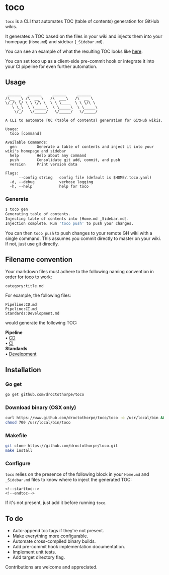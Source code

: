 # toco

`toco` is a CLI that automates TOC (table of contents) generation for GitHub
wikis. 

It generates a TOC based on the files in your wiki and injects them into your
homepage (`Home.md`) and sidebar (`_Sidebar.md`). 

You can see an example of what the resulting TOC looks like
[here](https://github.com/droctothorpe/example-wiki/wiki).

You can set toco up as a client-side pre-commit hook or integrate it into your
CI pipeline for even further automation.

## Usage
```
 ______   ______     ______     ______    
/\__  _\ /\  __ \   /\  ___\   /\  __ \   
\/_/\ \/ \ \ \/\ \  \ \ \____  \ \ \/\ \  
   \ \_\  \ \_____\  \ \_____\  \ \_____\ 
    \/_/   \/_____/   \/_____/   \/_____/ 
                                          
A CLI to automate TOC (table of contents) generation for GitHub wikis.

Usage:
  toco [command]

Available Commands:
  gen         Generate a table of contents and inject it into your wiki's homepage and sidebar
  help        Help about any command
  push        Consolidate git add, commit, and push
  version     Print version data

Flags:
      --config string   config file (default is $HOME/.toco.yaml)
  -d, --debug           verbose logging
  -h, --help            help for toco
```
### Generate
```bash
❯ toco gen    
Generating table of contents.
Injecting table of contents into [Home.md _Sidebar.md].
Injection complete. Run 'toco push' to push your changes.
```

You can then `toco push` to push changes to your remote GH wiki with a single
command. This assumes you commit directly to master on your wiki. If not, just
use git directly.

## Filename convention
Your markdown files must adhere to the following naming convention in order for
toco to work:
```
category:title.md
```
For example, the following files:
```
Pipeline:CD.md
Pipeline:CI.md
Standards:Development.md
```
would generate the following TOC:

**Pipeline**  
• [CD](./Pipeline%3ACD)  
• [CI](./Pipeline%3ACI)  
**Standards**  
• [Development](./Standards%3ADevelopment)  

## Installation

### Go get
```bash
go get github.com/droctothorpe/toco
```

### Download binary (OSX only)
```bash
curl https://www.github.com/droctothorpe/toco/toco -o /usr/local/bin && \
chmod 700 /usr/local/bin/toco
```

### Makefile
```bash
git clone https://github.com/droctothorpe/toco.git
make install
```

### Configure
`toco` relies on the presence of the following block in your `Home.md` and
`_Sidebar.md` files to know where to inject the generated TOC:
```
<!--starttoc-->
<!--endtoc-->
```
If it's not present, just add it before running `toco`.

## To do
- Auto-append toc tags if they're not present.
- Make everything more configurable. 
- Automate cross-compiled binary builds. 
- Add pre-commit hook implementation documentation.
- Implement unit tests.
- Add target directory flag.

Contributions are welcome and appreciated.
